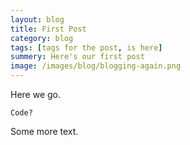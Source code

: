 ```yaml
---
layout: blog
title: First Post
category: blog
tags: [tags for the post, is here]  
summery: Here's our first post
image: /images/blog/blogging-again.png
---
```


Here we go.

```
Code?
```

Some more text.
